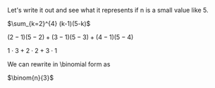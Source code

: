 Let's write it out and see what it represents if n is a small value like 5.

$\sum_{k=2}^{4} (k-1)(5-k)$

$(2-1)(5-2) + (3-1)(5-3) + (4-1)(5-4)$

$1 \cdot 3 + 2 \cdot 2 + 3 \cdot 1$

We can rewrite in \binomial form as

$\binom{n}{3}$
